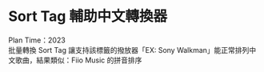 # Sort Tag 輔助中文轉換器
Plan Time：2023 <br>
批量轉換 Sort Tag 讓支持該標籤的撥放器「EX: Sony Walkman」能正常排列中文歌曲，結果類似：Fiio Music 的拼音排序
